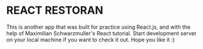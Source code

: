 # REACT RESTORAN

This is another app that was built for practice using React.js, and with the help of Maximilian Schwarzmuller's React tutorial. Start development server on your local machine if you want to check it out. Hope you like it :)
